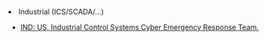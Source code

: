 <html>
<body>
<li>Industrial (ICS/SCADA/...)</li>
	<ul>
		<li><a href="https://ics-cert.us-cert.gov/">IND: US, Industrial Control Systems Cyber Emergency Response Team.</a></li>
</body>
</html>
	
